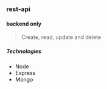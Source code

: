 

### rest-api 
#### backend only 
>  Create, read, update and delete

##### Technologies
  * Node
  * Express
  * Mongo

